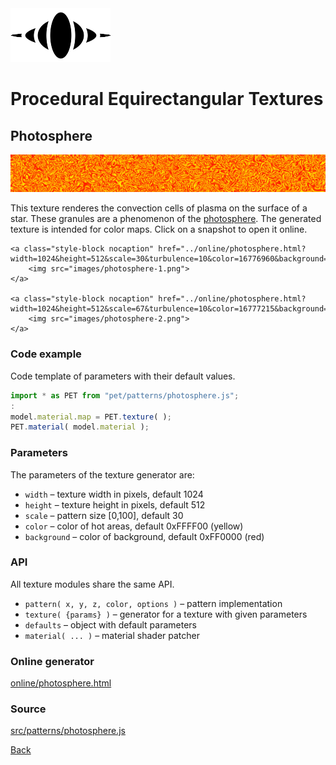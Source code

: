 <img class="logo" src="../assets/logo/logo-big.png">


# Procedural Equirectangular Textures


## Photosphere
<img src="images/photosphere.jpg">

This texture renderes the convection cells of plasma on the
surface of a star. These granules are a phenomenon of the
[photosphere](https://en.wikipedia.org/wiki/Photosphere).
The generated texture is intended for color maps. Click on
a snapshot to open it online.

<p class="gallery">

	<a class="style-block nocaption" href="../online/photosphere.html?width=1024&height=512&scale=30&turbulence=10&color=16776960&background=16711680">
		<img src="images/photosphere-1.png">
	</a>

	<a class="style-block nocaption" href="../online/photosphere.html?width=1024&height=512&scale=67&turbulence=10&color=16777215&background=7911410">
		<img src="images/photosphere-2.png">
	</a>

</p>


### Code example

Code template of parameters with their default values.

```js
import * as PET from "pet/patterns/photosphere.js";
:
model.material.map = PET.texture( );
PET.material( model.material );
```


### Parameters

The parameters of the texture generator are:

* `width` &ndash; texture width in pixels, default 1024
* `height` &ndash; texture height in pixels, default 512
* `scale` &ndash; pattern size [0,100], default 30
* `color` &ndash; color of hot areas, default 0xFFFF00 (yellow)
* `background` &ndash; color of background, default 0xFF0000 (red)


### API

All texture modules share the same API.

* `pattern( x, y, z, color, options )` &ndash; pattern implementation
* `texture( {params} )` &ndash; generator for a texture with given parameters
* `defaults` &ndash; object with default parameters
* `material( ... )` &ndash; material shader patcher


### Online generator

[online/photosphere.html](../online/photosphere.html)


### Source

[src/patterns/photosphere.js](https://github.com/boytchev/texture-generator/blob/main/src/patterns/photosphere.js)


		
<div class="footnote">
	<a href="#" onclick="window.history.back(); return false;">Back</a>
</div>